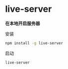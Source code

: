 # live-server

**在本地开启服务器**

安装

```bash
npm install -g live-server
```

启动

```bash
live-server
```

